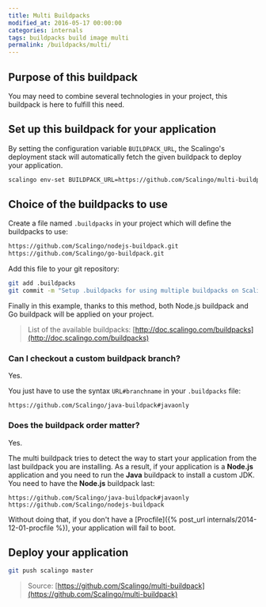 ```yaml
---
title: Multi Buildpacks
modified_at: 2016-05-17 00:00:00
categories: internals
tags: buildpacks build image multi
permalink: /buildpacks/multi/
---
```


## Purpose of this buildpack

You may need to combine several technologies in your project, this buildpack is here to fulfill this need.

## Set up this buildpack for your application

By setting the configuration variable `BUILDPACK_URL`, the Scalingo's deployment stack will
automatically fetch the given buildpack to deploy your application.

```bash
scalingo env-set BUILDPACK_URL=https://github.com/Scalingo/multi-buildpack.git
```

## Choice of the buildpacks to use

Create a file named `.buildpacks` in your project which will define the buildpacks to use:

```bash
https://github.com/Scalingo/nodejs-buildpack.git
https://github.com/Scalingo/go-buildpack.git
```

Add this file to your git repository:

```bash
git add .buildpacks
git commit -m "Setup .buildpacks for using multiple buildpacks on Scalingo"
```

Finally in this example, thanks to this method, both Node.js buildpack and Go buildpack will be applied
on your project.

> List of the available buildpacks: [http://doc.scalingo.com/buildpacks](http://doc.scalingo.com/buildpacks)

### Can I checkout a custom buildpack branch?

Yes.

You just have to use the syntax `URL#branchname` in your `.buildpacks` file:

```
https://github.com/Scalingo/java-buildpack#javaonly
```

### Does the buildpack order matter?

Yes.

The multi buildpack tries to detect the way to start your application from the
last buildpack you are installing. As a result, if your application is a **Node.js**
application and you need to run the **Java** buildpack to install a custom JDK.
You need to have the **Node.js** buildpack last:

```
https://github.com/Scalingo/java-buildpack#javaonly
https://github.com/Scalingo/nodejs-buildpack
```

Without doing that, if you don't have a [Procfile]({% post_url internals/2014-12-01-procfile %}), your application will fail to boot.

## Deploy your application

```bash
git push scalingo master
```

> Source: [https://github.com/Scalingo/multi-buildpack](https://github.com/Scalingo/multi-buildpack)
